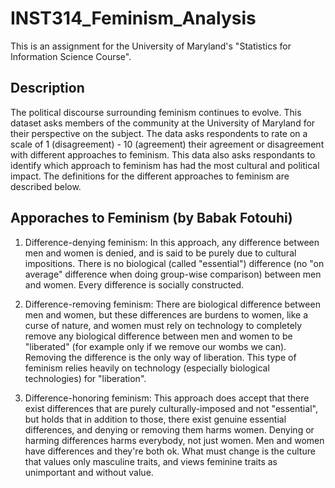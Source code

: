 # INST314_Feminism_Analysis

This is an assignment for the University of Maryland's "Statistics for Information Science Course". 

## Description

The political discourse surrounding feminism continues to evolve. This dataset asks members of the community at the University of Maryland for their perspective on the subject. The data asks respondents to rate on a scale of 1 (disagreement) - 10 (agreement) their agreement or disagreement with different approaches to feminism. This data also asks respondants to identify which approach to feminism has had the most cultural and political impact. The definitions for the different approaches to feminism are described below.

## Apporaches to Feminism (by Babak Fotouhi)

1. Difference-denying feminism: In this approach, any difference between men and women is denied, and is said to be purely due to cultural impositions. There is no biological (called "essential") difference (no "on average" difference when doing group-wise comparison) between men and women. Every difference is socially constructed.

 

2. Difference-removing feminism: There are biological difference between men and women, but these differences are burdens to women, like a curse of nature, and women must rely on technology to completely remove any biological difference between men and women to be "liberated" (for example only if we remove our wombs we can). Removing the difference is the only way of liberation. This type of feminism relies heavily on technology (especially biological technologies) for "liberation".

 

3. Difference-honoring feminism: This approach does accept that there exist differences that are purely culturally-imposed and not "essential", but holds that in addition to those, there exist genuine essential differences, and denying or removing them harms women. Denying or harming differences harms everybody, not just women. Men and women have differences and they're both ok. What must change is the culture that values only masculine traits, and views feminine traits as unimportant and without value.


